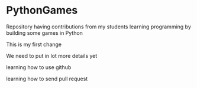 # PythonGames
Repository having contributions from my students learning programming by building some games in Python


This is my first change 

We need to put in lot more details yet

learning how to use github

learning how to send pull request

